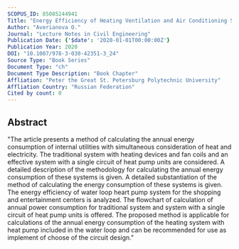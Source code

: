 ```yaml
---
SCOPUS_ID: 85085244941
Title: "Energy Efficiency of Heating Ventilation and Air Conditioning System with HP Included in a Water Loop"
Author: "Averianova O."
Journal: "Lecture Notes in Civil Engineering"
Publication Date: {'$date': '2020-01-01T00:00:00Z'}
Publication Year: 2020
DOI: "10.1007/978-3-030-42351-3_24"
Source Type: "Book Series"
Document Type: "ch"
Document Type Description: "Book Chapter"
Affliation: "Peter the Great St. Petersburg Polytechnic University"
Affliation Country: "Russian Federation"
Cited by count: 0
---
```


## Abstract
"The article presents a method of calculating the annual energy consumption of internal utilities with simultaneous consideration of heat and electricity. The traditional system with heating devices and fan coils and an effective system with a single circuit of heat pump units are considered. A detailed description of the methodology for calculating the annual energy consumption of these systems is given. A detailed substantiation of the method of calculating the energy consumption of these systems is given. The energy efficiency of water loop heart pump system for the shopping and entertainment centers is analyzed. The flowchart of calculation of annual power consumption for traditional system and system with a single circuit of heat pump units is offered. The proposed method is applicable for calculations of the annual energy consumption of the heating system with heat pump included in the water loop and can be recommended for use as implement of choose of the circuit design."

